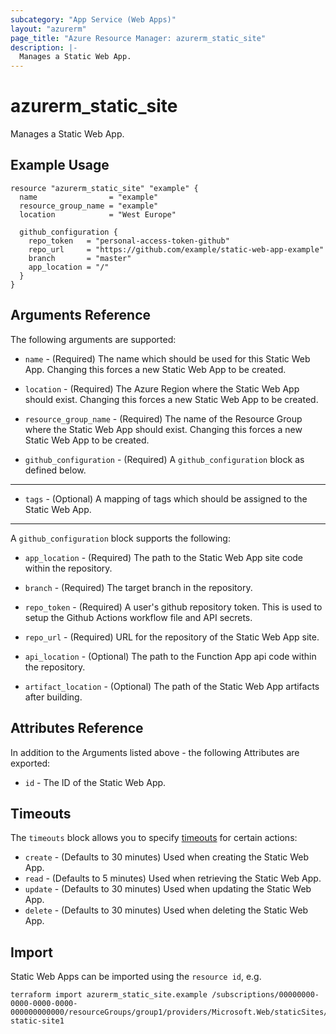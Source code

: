 ```yaml
---
subcategory: "App Service (Web Apps)"
layout: "azurerm"
page_title: "Azure Resource Manager: azurerm_static_site"
description: |-
  Manages a Static Web App.
---
```


# azurerm_static_site

Manages a Static Web App.

## Example Usage

```hcl
resource "azurerm_static_site" "example" {
  name                = "example"
  resource_group_name = "example"
  location            = "West Europe"

  github_configuration {
    repo_token   = "personal-access-token-github"
    repo_url     = "https://github.com/example/static-web-app-example"
    branch       = "master"
    app_location = "/"
  }
}
```

## Arguments Reference

The following arguments are supported:

* `name` - (Required) The name which should be used for this Static Web App. Changing this forces a new Static Web App to be created.

* `location` - (Required) The Azure Region where the Static Web App should exist. Changing this forces a new Static Web App to be created.

* `resource_group_name` - (Required) The name of the Resource Group where the Static Web App should exist. Changing this forces a new Static Web App to be created.

* `github_configuration` - (Required) A `github_configuration` block as defined below.

---

* `tags` - (Optional) A mapping of tags which should be assigned to the Static Web App.

---

A `github_configuration` block supports the following:

* `app_location` - (Required) The path to the Static Web App site code within the repository.

* `branch` - (Required) The target branch in the repository.

* `repo_token` - (Required) A user's github repository token. This is used to setup the Github Actions workflow file and API secrets.

* `repo_url` - (Required) URL for the repository of the Static Web App site.

* `api_location` - (Optional) The path to the Function App api code within the repository.

* `artifact_location` - (Optional) The path of the Static Web App artifacts after building.

## Attributes Reference

In addition to the Arguments listed above - the following Attributes are exported: 

* `id` - The ID of the Static Web App.

## Timeouts

The `timeouts` block allows you to specify [timeouts](https://www.terraform.io/docs/configuration/resources.html#timeouts) for certain actions:

* `create` - (Defaults to 30 minutes) Used when creating the Static Web App.
* `read` - (Defaults to 5 minutes) Used when retrieving the Static Web App.
* `update` - (Defaults to 30 minutes) Used when updating the Static Web App.
* `delete` - (Defaults to 30 minutes) Used when deleting the Static Web App.

## Import

Static Web Apps can be imported using the `resource id`, e.g.

```shell
terraform import azurerm_static_site.example /subscriptions/00000000-0000-0000-0000-000000000000/resourceGroups/group1/providers/Microsoft.Web/staticSites/my-static-site1
```
